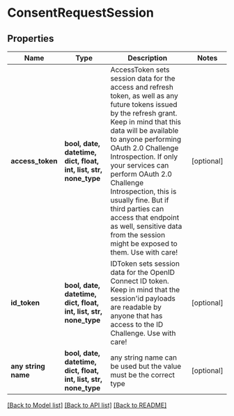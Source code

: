 # ConsentRequestSession


## Properties
Name | Type | Description | Notes
------------ | ------------- | ------------- | -------------
**access_token** | **bool, date, datetime, dict, float, int, list, str, none_type** | AccessToken sets session data for the access and refresh token, as well as any future tokens issued by the refresh grant. Keep in mind that this data will be available to anyone performing OAuth 2.0 Challenge Introspection. If only your services can perform OAuth 2.0 Challenge Introspection, this is usually fine. But if third parties can access that endpoint as well, sensitive data from the session might be exposed to them. Use with care! | [optional] 
**id_token** | **bool, date, datetime, dict, float, int, list, str, none_type** | IDToken sets session data for the OpenID Connect ID token. Keep in mind that the session&#39;id payloads are readable by anyone that has access to the ID Challenge. Use with care! | [optional] 
**any string name** | **bool, date, datetime, dict, float, int, list, str, none_type** | any string name can be used but the value must be the correct type | [optional]

[[Back to Model list]](../README.md#documentation-for-models) [[Back to API list]](../README.md#documentation-for-api-endpoints) [[Back to README]](../README.md)


